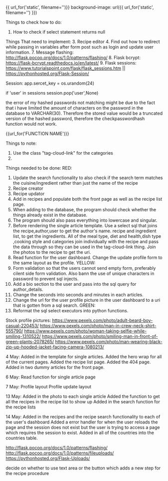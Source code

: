 {{ url_for('static', filename='')}}
background-image: url({{ url_for('static', filename='') }})

Things to check how to do:
1. How to check if select statement returns null 

Things That need to implement:
3. Recipe editor
4. Find out how to redirect while passing in variables after form post such as login and update user information.
7. Message flashing: http://flask.pocoo.org/docs/1.0/patterns/flashing/
8. Flask bcrypt: https://flask-bcrypt.readthedocs.io/en/latest/
9. Flask sessions: https://www.tutorialspoint.com/flask/flask_sessions.htm || https://pythonhosted.org/Flask-Session/

Session:
app.sercet_key = os.urandom(24)

if 'user' in sessions
session.pop('user',None)

the error of my hashed passwords not matching might be due to the fact that i have limited the amount of characters on the 
password in the database to VARCHAR(30). Therefore the stored value would be a truncated version of the hashed password,
therefore the checkpasswordhash function would not work.

{{url_for('FUNCTION NAME')}}

Things to note:
1. Use the class "tag-cloud-link" for the categories
2. 

Things needed to be done:
RED:
1. Update the search functionality to also check if the search term matches the cuisine/ingredient rather than just the name of the recipe
2. Recipe creator
3. Recipe updator
4. Add in recipes and populate both the front page as well as the recipe list page.
5. When adding to the database, the program should check whether the things already exist in the database.
6. The program should also pass everything into lowercase and singular.
7. Before rendering the single article template. Use a select sql that joins the recipe,author,user to get the author's name. recipe and ingredient list, to get the ingredients. 
    All of the meal type, diet and health,dish type ,cooking style and categories join individually with the recipe and pass the data through so they can be used in the tag-cloud-link thing.
    Join the photos to the recipe to get the uri.
8. Read function for the user dashboard. Change the update profile form to the same layout as the profile.
YELLOW:
1. Form validation so that the users cannot send empty form, preferably cilent side form validation. Also bann the use of unique characters in password to prevent sql injects.
2. Add a bio section to the user and pass into the sql query for author_details.
3. Change the seconds into seconds and minutes in each articles.
4. Change the url for the user profile picture in the user dashboard to a uri that is gotten from a sql search.
GREEN:
1. Reformat the sql select executors into python functions.

Stock profile pictures:
https://www.pexels.com/photo/adult-beard-boy-casual-220453/
https://www.pexels.com/photo/man-in-crew-neck-shirt-555790/
https://www.pexels.com/photo/woman-taking-selfie-while-smiling-1310522/
https://www.pexels.com/photo/smiling-man-in-front-of-green-plants-2078265/
https://www.pexels.com/photo/man-wearing-black-zip-up-hooded-jacket-facing-camera-1080213/

4 May:
Added in the template for single articles.
Added the hero wrap for all of the current pages.
Added the recipe list page.
Added the 404 page.
Added in two dummy articles for the front page.

6 May:
Read function for single article page

7 May:
Profile layout
Profile update layout

13 May:
Added in the photo to each single article
Added the function to get all the recipes in the recipe list to show up
Added in the search function for the recipe lists

14 May:
Added in the recipes and the recipe search functionality to each of the user's dashboard
Added a error handler for when the user reloads the page and the session does not exist but the user is trying to access a page which requires the session to exist.
Added in all of the countries into the countries table.

http://flask.pocoo.org/docs/1.0/patterns/flashing/
http://flask.pocoo.org/docs/1.0/patterns/fileuploads/
https://pythonhosted.org/Flask-Uploads/

decide on whether to use text area or the button which adds a new step for the recipe procedure
